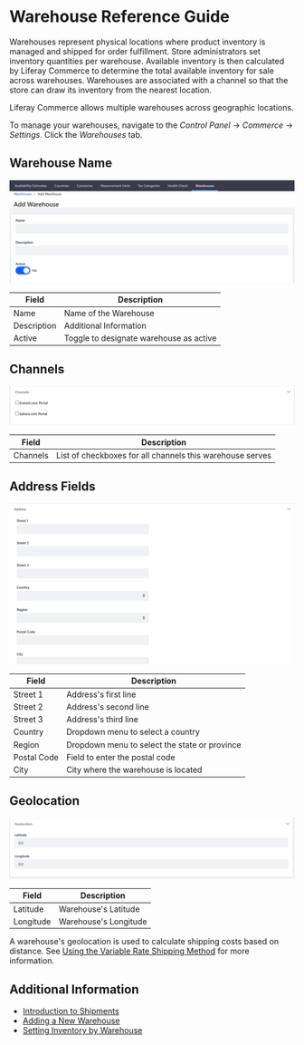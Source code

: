 # Warehouse Reference Guide

Warehouses represent physical locations where product inventory is managed and shipped for order fulfillment. Store administrators set inventory quantities per warehouse. Available inventory is then calculated by Liferay Commerce to determine the total available inventory for sale across warehouses. Warehouses are associated with a channel so that the store can draw its inventory from the nearest location.

Liferay Commerce allows multiple warehouses across geographic locations.

To manage your warehouses, navigate to the _Control Panel_ → _Commerce_ → _Settings_. Click the _Warehouses_ tab.

## Warehouse Name

![Adding a Warehouse](./warehouse-reference-guide/images/01.png)

| Field | Description |
| --- | --- |
| Name | Name of the Warehouse |
| Description | Additional Information |
| Active | Toggle to designate warehouse as active |

## Channels

![Selecting a Channel](./warehouse-reference-guide/images/02.png)

| Field | Description |
| --- | --- |
| Channels | List of checkboxes for all channels this warehouse serves |

## Address Fields

![Adding the Warehouse's Address](./warehouse-reference-guide/images/03.png)

| Field | Description |
| --- | --- |
| Street 1 | Address's first line |
| Street 2 | Address's second line |
| Street 3 | Address's third line |
| Country | Dropdown menu to select a country |
| Region | Dropdown menu to select the state or province |
| Postal Code | Field to enter the postal code |
| City | City where the warehouse is located |

## Geolocation

![Setting the warehouse's geolocation](./warehouse-reference-guide/images/04.png)

| Field | Description |
| --- | --- |
| Latitude | Warehouse's Latitude |
| Longitude | Warehouse's Longitude |

A warehouse's geolocation is used to calculate shipping costs based on distance. See [Using the Variable Rate Shipping Method](../../store-administration/configuring-shipping-methods/using-the-variable-rate-shipping-method.md) for more information.

## Additional Information

* [Introduction to Shipments](../../orders-and-fulfillment/shipments/introduction-to-shipments.md)
* [Adding a New Warehouse](./adding-a-new-warehouse.md)
* [Setting Inventory by Warehouse](./setting-inventory-by-warehouse.md)
